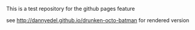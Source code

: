This is a test repository for the github pages feature

see http://dannyedel.github.io/drunken-octo-batman for rendered version
